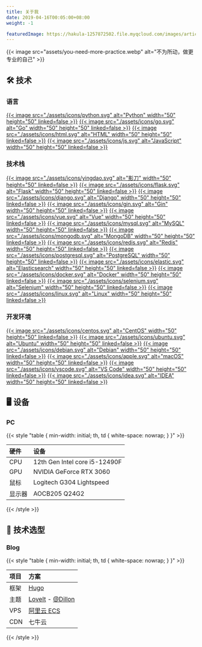 ```yaml
---
title: 关于我
date: 2019-04-16T00:05:00+08:00
weight: -1

featuredImage: https://hakula-1257872502.file.myqcloud.com/images/article-covers/64035231.webp
---
```




{{< image src="assets/you-need-more-practice.webp" alt="不为所动，做更专业的自己" >}}


## :hammer_and_wrench: 技术

### 语言

[{{< image src="./assets/icons/python.svg" alt="Python" width="50" height="50" linked=false >}}](https://www.python.org)
[{{< image src="./assets/icons/go.svg" alt="Go" width="50" height="50" linked=false >}}](https://golang.org)
[{{< image src="./assets/icons/html.svg" alt="HTML" width="50" height="50" linked=false >}}](https://www.runoob.com/html/html-tutorial.html)
[{{< image src="./assets/icons/js.svg" alt="JavaScript" width="50" height="50" linked=false >}}](https://www.javascript.com)

[//]: # ([{{< image src="./assets/icons/ts.svg" alt="TypeScript" width="50" height="50" linked=false >}}]&#40;https://www.typescriptlang.org&#41;)
[//]: # ([{{< image src="./assets/icons/cpp.svg" alt="C++" width="50" height="50" linked=false >}}]&#40;https://www.cplusplus.com&#41;)
[//]: # ([{{< image src="./assets/icons/c.svg" alt="C" width="50" height="50" linked=false >}}]&#40;https://www.iso.org/standard/74528.html&#41;)
[//]: # ([{{< image src="./assets/icons/protobuf.svg" alt="Protobuf" width="50" height="50" linked=false >}}]&#40;https://developers.google.com/protocol-buffers&#41;)
[//]: # ([{{< image src="./assets/icons/java.svg" alt="Java" width="50" height="50" linked=false >}}]&#40;https://www.java.com&#41;)
[//]: # ([{{< image src="./assets/icons/csharp.svg" alt="C#" width="50" height="50" linked=false >}}]&#40;https://docs.microsoft.com/en-us/dotnet/csharp&#41;)
[//]: # ([{{< image src="./assets/icons/sv.svg" alt="SystemVerilog" width="50" height="50" linked=false >}}]&#40;https://ieeexplore.ieee.org/document/8299595&#41;)


### 技术栈

[{{< image src="./assets/icons/yingdao.svg" alt="影刀" width="50" height="50" linked=false >}}](https://www.yingdao.com)
[{{< image src="./assets/icons/flask.svg" alt="Flask" width="50" height="50" linked=false >}}](https://flask.palletsprojects.com)
[{{< image src="./assets/icons/django.svg" alt="Django" width="50" height="50" linked=false >}}](https://docs.djangoproject.com)
[{{< image src="./assets/icons/gin.svg" alt="Gin" width="50" height="50" linked=false >}}](https://gin-gonic.com/)
[{{< image src="./assets/icons/vue.svg" alt="Vue" width="50" height="50" linked=false >}}](https://vuejs.org)
[{{< image src="./assets/icons/mysql.svg" alt="MySQL" width="50" height="50" linked=false >}}](https://www.mysql.com)
[{{< image src="./assets/icons/mongodb.svg" alt="MongoDB" width="50" height="50" linked=false >}}](https://www.mongodb.com)
[{{< image src="./assets/icons/redis.svg" alt="Redis" width="50" height="50" linked=false >}}](https://redis.io)
[{{< image src="./assets/icons/postgresql.svg" alt="PostgreSQL" width="50" height="50" linked=false >}}](https://www.postgresql.org)
[{{< image src="./assets/icons/elastic.svg" alt="Elasticsearch" width="50" height="50" linked=false >}}](https://www.elastic.co)
[{{< image src="./assets/icons/docker.svg" alt="Docker" width="50" height="50" linked=false >}}](https://www.docker.com)
[{{< image src="./assets/icons/selenium.svg" alt="Selenium" width="50" height="50" linked=false >}}](https://www.selenium.dev)
[{{< image src="./assets/icons/linux.svg" alt="Linux" width="50" height="50" linked=false >}}](https://www.linux.org)

[//]: # ([{{< image src="./assets/icons/css.svg" alt="CSS" width="50" height="50" linked=false >}}]&#40;https://www.runoob.com/css/css-tutorial.html&#41;)
[//]: # ([{{< image src="./assets/icons/nodejs.svg" alt="Node.js" width="50" height="50" linked=false >}}]&#40;https://nodejs.org&#41;)
[//]: # ([{{< image src="./assets/icons/tailwindcss.svg" alt="Tailwind CSS" width="50" height="50" linked=false >}}]&#40;https://tailwindcss.com&#41;)
[//]: # ([{{< image src="./assets/icons/socketio.svg" alt="Socket.IO" width="50" height="50" linked=false >}}]&#40;https://socket.io&#41;)
[//]: # ([{{< image src="./assets/icons/unity.svg" alt="Unity" width="50" height="50" linked=false >}}]&#40;https://unity.com&#41;)
[//]: # ([{{< image src="./assets/icons/pytorch.svg" alt="PyTorch" width="50" height="50" linked=false >}}]&#40;https://pytorch.org&#41;)
[//]: # ([{{< image src="./assets/icons/prometheus.svg" alt="Prometheus" width="50" height="50" linked=false >}}]&#40;https://prometheus.io&#41;)
[//]: # ([{{< image src="./assets/icons/grafana.svg" alt="Grafana" width="50" height="50" linked=false >}}]&#40;https://grafana.com&#41;)


### 开发环境

[{{< image src="./assets/icons/centos.svg" alt="CentOS" width="50" height="50" linked=false >}}](https://www.centos.org)
[{{< image src="./assets/icons/ubuntu.svg" alt="Ubuntu" width="50" height="50" linked=false >}}](https://ubuntu.com/)
[{{< image src="./assets/icons/debian.svg" alt="Debian" width="50" height="50" linked=false >}}](https://www.debian.org)
[{{< image src="./assets/icons/apple.svg" alt="macOS" width="50" height="50" linked=false >}}](https://www.apple.com/macos)
[{{< image src="./assets/icons/vscode.svg" alt="VS Code" width="50" height="50" linked=false >}}](https://code.visualstudio.com)
[{{< image src="./assets/icons/idea.svg" alt="IDEA" width="50" height="50" linked=false >}}](https://www.jetbrains.com/zh-cn/idea/)


## :desktop_computer: 设备

### PC

{{< style "table { min-width: initial; th, td { white-space: nowrap; } }" >}}

| 硬件  | 设备                              |
|:----|:----------------------------------|
| CPU | 12th Gen Intel core i5-12490F     |
| GPU | NVIDIA GeForce RTX 3060           |
| 鼠标  | Logitech G304 Lightspeed         |
| 显示器 | AOCB205 Q24G2                    |

{{< /style >}}


## 🧩 技术选型

### Blog

{{< style "table { min-width: initial; th, td { white-space: nowrap; } }" >}}

| 项目  | 方案                      |
|:----|:------------------------|
| 框架  | [Hugo][hgurl]           |
| 主题  | [LoveIt] - [@Dillon]    |
| VPS | [阿里云 ECS][ECS]        |
| CDN | 七牛云                    |

[hgurl]: https://gohugo.io/
[@Dillon]: https://github.com/dillonzq
[LoveIt]: https://hugoloveit.com
[ECS]: https://www.aliyun.com/product/ecs

{{< /style >}}




